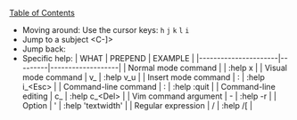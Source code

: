 [Table of Contents](../../README.md)

* Moving around: Use the cursor keys: `h` `j` `k` `l` `i`
* Jump to a subject <C-]>
* Jump back: <C-o>
* Specific help:
| WHAT                 | PREPEND | EXAMPLE           |
|----------------------|---------|-------------------|
| Normal mode command  |         | :help x           |
| Visual mode command  | v\_      | :help v\_u         |
| Insert mode command  | :       | :help i_\<Esc\>     |
| Command-line command | :       | :help :quit       |
| Command-line editing | c\_      | :help c\_\<Del\>     |
| Vim command argument | -       | :help -r          |
| Option               | '       | :help 'textwidth' |
| Regular expression   | /       | :help /[          |
